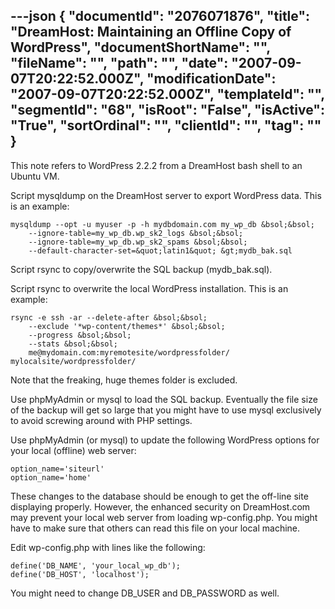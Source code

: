 ---json
{
  "documentId": "2076071876",
  "title": "DreamHost: Maintaining an Offline Copy of WordPress",
  "documentShortName": "",
  "fileName": "",
  "path": "",
  "date": "2007-09-07T20:22:52.000Z",
  "modificationDate": "2007-09-07T20:22:52.000Z",
  "templateId": "",
  "segmentId": "68",
  "isRoot": "False",
  "isActive": "True",
  "sortOrdinal": "",
  "clientId": "",
  "tag": ""
}
---

This note refers to WordPress 2.2.2 from a DreamHost bash shell to an Ubuntu VM.

Script mysqldump on the DreamHost server to export WordPress data. This is an example:

    mysqldump --opt -u myuser -p -h mydbdomain.com my_wp_db &bsol;&bsol;
        --ignore-table=my_wp_db.wp_sk2_logs &bsol;&bsol;
        --ignore-table=my_wp_db.wp_sk2_spams &bsol;&bsol;
        --default-character-set=&quot;latin1&quot; &gt;mydb_bak.sql


Script rsync to copy/overwrite the SQL backup (mydb_bak.sql).

Script rsync to overwrite the local WordPress installation. This is an example:

    rsync -e ssh -ar --delete-after &bsol;&bsol;
        --exclude '*wp-content/themes*' &bsol;&bsol;
        --progress &bsol;&bsol;
        --stats &bsol;&bsol;
        me@mydomain.com:myremotesite/wordpressfolder/ mylocalsite/wordpressfolder/

Note that the freaking, huge themes folder is excluded.

Use phpMyAdmin or mysql to load the SQL backup. Eventually the file size of the backup will get so large that you might have to use mysql exclusively to avoid screwing around with PHP settings.

Use phpMyAdmin (or mysql) to update the following WordPress options for your local (offline) web server:

    option_name='siteurl'
    option_name='home'

These changes to the database should be enough to get the off-line site displaying properly. However, the enhanced security on DreamHost.com may prevent your local web server from loading wp-config.php. You might have to make sure that others can read this file on your local machine.

Edit wp-config.php with lines like the following:

    define('DB_NAME', 'your_local_wp_db');
    define('DB_HOST', 'localhost');

You might need to change DB_USER and DB_PASSWORD as well.

